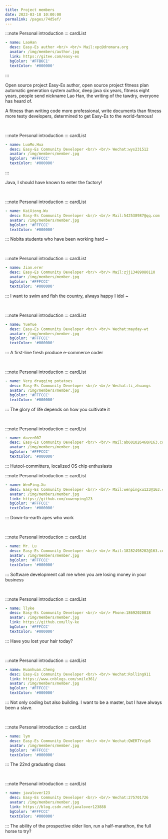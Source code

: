 ```yaml
---
title: Project members
date: 2023-03-18 10:00:00
permalink: /pages/74d5ef/
---
```


:::note Personal introduction
::: cardList
```yaml
- name: LaoHan
  desc: Easy-Es author <br/> <br/> Mail:xpc@dromara.org
  avatar: /img/members/author.jpg
  link: https://gitee.com/easy-es
  bgColor: '#FFB6C1'
  textColor: '#000000'
```
:::

Open source project Easy-Es author, open source project fitness plan automatic generation system author, deep java six years, fitness eight years, people send nickname Lao Han, the writing of the tawdry, everyone has heard of.

A fitness than writing code more professional, write documents than fitness more testy developers, determined to get Easy-Es to the world-famous!

<br/>

:::note Personal introduction
::: cardList
```yaml
- name: LuoMo.Hua
  desc: Easy-Es Community Developer <br/> <br/> Wechat:wys231512
  avatar: /img/members/member.jpg
  bgColor: '#FFFCCC'
  textColor: '#000000'
```
:::

Java, I should have known to enter the factory!

<br/>

:::note Personal introduction
::: cardList
```yaml
- name: KaiXiong.Wu
  desc: Easy-Es Community Developer <br/> <br/> Mail:542538987@qq.com
  avatar: /img/members/member.jpg
  bgColor: '#FFFCCC'
  textColor: '#000000'
```
:::
Nobita students who have been working hard ~

<br/>

:::note Personal introduction
::: cardList
```yaml
- name: Jian.erer
  desc: Easy-Es Community Developer <br/> <br/> Mail:zjj13489080110
  avatar: /img/members/member.jpg
  bgColor: '#FFFCCC'
  textColor: '#000000'
```
:::
I want to swim and fish the country, always happy I idol ~

<br/>

:::note Personal introduction
::: cardList
```yaml
- name: YueYue
  desc: Easy-Es Community Developer <br/> <br/> Wechat:mayday-wt
  avatar: /img/members/member.jpg
  bgColor: '#FFFCCC'
  textColor: '#000000'
```
:::
A first-line fresh produce e-commerce coder

<br/>

:::note Personal introduction
::: cardList
```yaml
- name: Very dragging potatoes
  desc: Easy-Es Community Developer <br/> <br/> Wechat:li_zhuangs
  avatar: /img/members/member.jpg
  bgColor: '#FFFCCC'
  textColor: '#000000'
```
:::
The glory of life depends on how you cultivate it

<br/>

:::note Personal introduction
::: cardList
```yaml
- name: dazer007
  desc: Easy-Es Community Developer <br/> <br/> Mail:ab601026460@163.com
  avatar: /img/members/member.jpg
  bgColor: '#FFFCCC'
  textColor: '#000000'
```
:::
Hutool-committers, localized OS chip enthusiasts
<br/>

:::note Personal introduction
::: cardList
```yaml
- name: WenPing.Xu
  desc: Easy-Es Community Developer <br/> <br/> Mail:wenpingxu123@163.com
  avatar: /img/members/member.jpg
  link: https://github.com/xuwenping123
  bgColor: '#FFFCCC'
  textColor: '#000000'
```
:::
Down-to-earth apes who work

<br/>

:::note Personal introduction
::: cardList
```yaml
- name: Mr. Lu
  desc: Easy-Es Community Developer <br/> <br/> Mail:18282498202@163.com
  avatar: /img/members/member.jpg
  bgColor: '#FFFCCC'
  textColor: '#000000'
```
:::
Software development call me when you are losing money in your business

<br/>

:::note Personal introduction
::: cardList
```yaml
- name: llyke
  desc: Easy-Es Community Developer <br/> <br/> Phone:18692020038
  avatar: /img/members/member.jpg
  link: https://github.com/lly-ke
  bgColor: '#FFFCCC'
  textColor: '#000000'
```
:::
Have you lost your hair today?

<br/>

:::note Personal introduction
::: cardList
```yaml
- name: Huanhuan.Cheng
  desc: Easy-Es Community Developer <br/> <br/> Wechat:Rolling911
  link: https://www.cnblogs.com/smile361/
  avatar: /img/members/member.jpg
  bgColor: '#FFFCCC'
  textColor: '#000000'
```
:::
Not only coding but also building. I want to be a master, but I have always been a slave.

<br/>

:::note Personal introduction
::: cardList
```yaml
- name: lym
  desc: Easy-Es Community Developer <br/> <br/> Wechat:QWERTYvip6
  avatar: /img/members/member.jpg
  bgColor: '#FFFCCC'
  textColor: '#000000'
```
:::
The 22nd graduating class

<br/>

:::note Personal introduction
::: cardList
```yaml
- name: javalover123
  desc: Easy-Es Community Developer <br/> <br/> Wechat:275701726
  avatar: /img/members/member.jpg
  link: https://blog.csdn.net/javalover123888
  bgColor: '#FFFCCC'
  textColor: '#000000'
```
:::
The ability of the prospective older lion, run a half-marathon, the full horse to try?

<br/>


